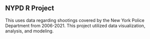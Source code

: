 ## NYPD R Project
This uses data regarding shootings covered by the New York Police Department from 2006-2021. This project utilized data visualization, analysis, and modeling. 
